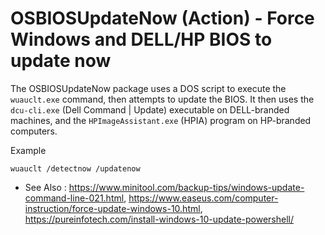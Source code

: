 # OSBIOSUpdateNow (Action) - Force Windows and DELL/HP BIOS to update now

The OSBIOSUpdateNow package uses a DOS script to execute the
`wuauclt.exe` command, then attempts to update the BIOS. It then uses
the `dcu-cli.exe` (Dell Command | Update) executable on DELL-branded
machines, and the `HPImageAssistant.exe` (HPIA) program on HP-branded
computers.

Example
```dos
wuauclt /detectnow /updatenow
```

* See Also : https://www.minitool.com/backup-tips/windows-update-command-line-021.html,
	https://www.easeus.com/computer-instruction/force-update-windows-10.html,
	https://pureinfotech.com/install-windows-10-update-powershell/
